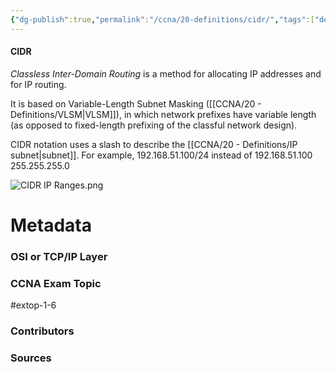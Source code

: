 ```yaml
---
{"dg-publish":true,"permalink":"/ccna/20-definitions/cidr/","tags":["defs_ccna"],"created":"2023-11-05T10:55:11.000-08:00","updated":"2023-11-20T11:01:07.813-08:00"}
---
```


#### CIDR
*Classless Inter-Domain Routing* is a method for allocating IP addresses and for IP routing.

It is based on Variable-Length Subnet Masking ([[CCNA/20 - Definitions/VLSM\|VLSM]]), in which network prefixes have variable length (as opposed to fixed-length prefixing of the classful network design).

CIDR notation uses a slash to describe the [[CCNA/20 - Definitions/IP subnet\|subnet]]. For example, 192.168.51.100/24 instead of 192.168.51.100 255.255.255.0

![CIDR IP Ranges.png](/img/user/Attachments/CIDR%20IP%20Ranges.png)

# Metadata
### OSI or TCP/IP Layer

### CCNA Exam Topic
#extop-1-6 
### Contributors

### Sources


